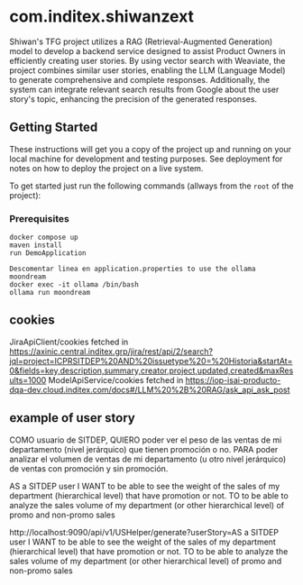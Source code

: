 # com.inditex.shiwanzext

Shiwan's TFG project utilizes a RAG (Retrieval-Augmented Generation) model to develop a backend service designed to assist Product Owners in efficiently creating user stories. 
By using vector search with Weaviate, the project combines similar user stories, enabling the LLM (Language Model) to generate comprehensive and complete responses. 
Additionally, the system can integrate relevant search results from Google about the user story's topic, enhancing the precision of the generated responses.

## Getting Started

These instructions will get you a copy of the project up and running on your local machine for development and testing purposes. See deployment for notes on how to deploy the project on a live system.

To get started just run the following commands (allways from the `root` of the project):

### Prerequisites

```
docker compose up
maven install
run DemoApplication

Descomentar linea en application.properties to use the ollama moondream
docker exec -it ollama /bin/bash
ollama run moondream

```

## cookies

JiraApiClient/cookies fetched in https://axinic.central.inditex.grp/jira/rest/api/2/search?jql=project=ICPRSITDEP%20AND%20issuetype%20=%20Historia&startAt=0&fields=key,description,summary,creator,project,updated,created&maxResults=1000
ModelApiService/cookies fetched in https://iop-isai-producto-dqa-dev.cloud.inditex.com/docs#/LLM%20%2B%20RAG/ask_api_ask_post

## example of user story
COMO usuario de SITDEP,
QUIERO poder ver el peso de las ventas de mi departamento (nivel jerárquico) que tienen promoción o no.
PARA poder analizar el volumen de ventas de mi departamento (u otro nivel jerárquico) de ventas con promoción y sin promoción.

AS a SITDEP user
I WANT to be able to see the weight of the sales of my department (hierarchical level) that have promotion or not.
TO to be able to analyze the sales volume of my department (or other hierarchical level) of promo and non-promo sales

http://localhost:9090/api/v1/USHelper/generate?userStory=AS a SITDEP user
I WANT to be able to see the weight of the sales of my department (hierarchical level) that have promotion or not.
TO to be able to analyze the sales volume of my department (or other hierarchical level) of promo and non-promo sales